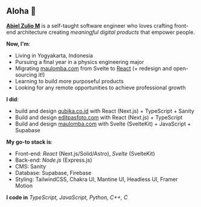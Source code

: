 ## Aloha 👋

__[Abiel Zulio M](https://zulio.me)__ is a self-taught software engineer who loves crafting front-end architecture creating *meaningful digital products* that empower people. 

__Now, I'm__:
- Living in Yogyakarta, Indonesia
- Pursuing a final year in a physics engineering major
- Migrating [maulomba.com](https://maulomba.com) from Svelte to [React](https://github.com/abielzulio/maulomba.com) (+ redesign and open-sourcing it!)
- Learning to build more purposeful products
- Looking for any remote opportunities to achieve professional growth

__I did__:
- build and design [qubika.co.id](https://qubika.co.id) with React (Next.js) + TypeScript + Sanity
- Build and design [editpasfoto.com](https://github.com/abielzulio/editpasfoto) with React (Next.js) + TypeScript
- Build and design [maulomba.com](https://maulomba.com) with Svelte (SvelteKit) + JavaScript + Supabase

__My go-to stack is__:
- Front-end: *React* (Next.js/Solid/Astro), *Svelte* (SvelteKit)
- Back-end: *Node.js* (Express.js)
- CMS: Sanity
- Database: Supabase, Firebase
- Styling: TailwindCSS, Chakra UI, Mantine UI, Headless UI, Framer Motion

__I code in__ *TypeScript, JavaScript, Python, C++, C*
